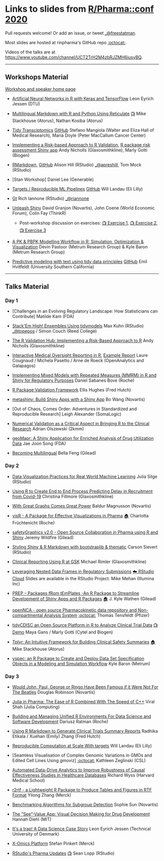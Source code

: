 Links to slides from [R/Pharma::conf 2020](https://rinpharma.com/)
=======================================

Pull requests welcome! Or add an issue, or tweet [_@freestatman](https://twitter.com/freestatman).

Most slides are hosted at rinpharma's GitHub repo [:octocat:](https://github.com/rinpharma/2020_presentations/).

Videos of the talks are at <https://www.youtube.com/channel/UCT2TrH2M4zbRJZMH6iusyBQ>.

------------------------------------------------------------------------

## Workshops Material

[Workshop and speaker home page](https://rinpharma.com/workshops/)

- [Artificial Neural Networks in R with Keras and TensorFlow](https://github.com/leonjessen/RPharma2020)
Leon Eyrich Jessen (DTU)

- [Multilingual Markdown with R and Python Using Reticulate](https://github.com/atorus-research/MultilingualMarkdown) [:tv:](https://www.youtube.com/watch?v=fEoZynvUrkc&t=5124s)
Mike Stackhouse (Atorus), Nathan Kosiba (Atorus)

- [Tidy Transciptomics](https://stemangiola.github.io/rpharma2020_tidytranscriptomics/index.html) [GitHub](https://github.com/stemangiola/rpharma2020_tidytranscriptomics/)
Stefano Mangiola (Walter and Eliza Hall of Medical Research), Maria Doyle (Peter MacCallum Cancer Center)

- [Implementing a Risk-based Approach to R Validation](https://pharmar.github.io/rpharma2020/index.html), [R package risk assessment Shiny app](https://github.com/pharmaR/risk_assessment)
Andy Nicholls (Glaxosmithkline), Marly Gotti (Biogen)

- [RMarkdown](https://rmd4pharma.netlify.app/), [GitHub](https://github.com/apreshill/rmd4pharma)
Alison Hill (RStudio) [_@apreshill](https://twitter.com/apreshill), Tom Mock (RStudio)

- [Stan Workshop]
Daniel Lee (Generable)

- [Targets / Reproducible ML Pipelines](https://wlandau.github.io/rpharma2020/#1) [GitHub](https://github.com/wlandau/rpharma2020)
Will Landau (Eli Lilly)

- [Gt](https://github.com/rich-iannone/gt-workshop-2020)
Rich Iannone (RStudio) [_@riannone](https://twitter.com/riannone)

- [Unleash Shiny](https://rinterface.com/shiny/talks/RPharma2020/#1)
David Granjon (Novartis), John Coene (World Economic Forum), Colin Fay (ThinkR)
    * Post-workshop discussion on exercises: [:tv: Exercise 1](https://www.youtube.com/watch?v=VX8-szdSHZo), [:tv: Exercise 2](https://www.youtube.com/watch?v=6RMVLR2mjk4), [:tv: Exercise 3](https://www.youtube.com/watch?v=1WqlTndmO3Uj)

- [A PK & PBPK Modelling Workflow in R: Simulation, Optimization & Visualization](https://github.com/metrumresearchgroup/r-pharma-pkpd-2020)
Devin Pastoor (Metrum Research Group) & Kyle Baron (Metrum Research Group)

- [Predictive modeling with text using tidy data principles](https://textmodels4pharma.netlify.app/) [GitHub](https://github.com/EmilHvitfeldt/textmodels4pharma)
Emil Hvitfeldt (University Southern California)

------------------------------------------------------------------------

## Talks Material

### Day 1
- [Challenges in an Evolving Regulatory Landscape: How Statisticians can Contribute]
   Matilde Kam (FDA)

- [Stack'Em High! Ensembles Using tidymodels](https://github.com/topepo/2020-r-pharma)
   Max Kuhn (RStudio) [_@topepos](https://twitter.com/topepos) / Simon Couch (Reed College)

- [The R Validation Hub: Implementing a Risk-Based Approach to R](https://pharmar.github.io/rpharma2020/)
   Andy Nicholls (Glaxosmithkline)

- [Interactive Medical Oversight Reporting in R](https://medical-monitoring.openanalytics.io/slides), [Example Report](https://medical-monitoring.openanalytics.io/report/)
   Laure Cougnaud / Michela Pasetto / Arne de Roeck (OpenAnalytics and Galapagos)

- [Implementing Mixed Models with Repeated Measures (MMRM) in R and Shiny for Regulatory Purposes](https://github.com/rinpharma/2020_presentations/blob/main/talks_folder/2020-Sabanes_Bove-Implementing_MMRM_in_R.pdf)
   Daniel Sabanes Bove (Roche)

- [R Package Validation Framework](https://thebioengineer.github.io/validation_rpharma/)
   Ellis Hughes (Fred Hutch)

- [metashiny: Build Shiny Apps with a Shiny App](https://github.com/rinpharma/2020_presentations/blob/main/talks_folder/2020-Wang-metashiny.pptx)
   Bo Wang (Novartis)

- [Out of Chaos, Comes Order: Adventures in Standardized and Reproducible Research]
   Leigh Alexander (SomaLogic)

- [Numerical Validation as a Critical Aspect in Bringing R to the Clinical Research](https://github.com/rinpharma/2020_presentations/blob/main/talks_folder/2020-Olszewski-Numerical_Validation_Clinical_Research.pdf)
   Adrian Olszewski (2kmm)

- [geoMapr: A Shiny Application for Enriched Analysis of Drug Utilization Data](https://github.com/rinpharma/2020_presentations/blob/main/talks_folder/2020-Song-geoMapr.pptx)
   Jae Joon Song (FDA)

- [Becoming Multilingual](https://github.com/rinpharma/2020_presentations/blob/main/talks_folder/2020-Feng-Becoming_Multilingual.pptx)
   Bella Feng (Gilead)

### Day 2

- [Data Visualization Practices for Real World Machine Learning](https://github.com/rinpharma/2020_presentations/blob/main/talks_folder/2020-Silge-Data_Visualization_Real_World_ML.pdf)
   Julia Silge (RStudio)

- [Using R to Create End to End Process Predicting Delay in Recruitment from Covid-19](https://github.com/rinpharma/2020_presentations/blob/main/talks_folder/2020-Fillmore-Recruitment_Covid19.pptx)
   Christina Fillmore (Glaxosmithkline)

- [With Great Graphs Comes Great Power](https://github.com/rinpharma/2020_presentations/blob/main/talks_folder/2020-Magnusson-Graphs_and_Power.pptx)
   Baldur Magnusson (Novartis)

- [visR - A Package for Effective Visualizations in Pharma](https://github.com/rinpharma/2020_presentations/blob/main/talks_folder/2020-Fruchtenicht-visR.pdf) [:house:](https://openpharma.github.io/visR/)
   Charlotta Früchtenicht (Roche)

- [safetyGraphics v2.0 - Open Source Collaboration in Pharma using R and Shiny](https://github.com/SafetyGraphics/SafetyGraphics.github.io/raw/master/presentations/SafetyGraphics_RPharma2020.pdf)
   Jeremy Wildfire (Gilead)

- [Styling Shiny & R Markdown with bootstraplib & thematic](https://talks.cpsievert.me/20201014/#1)
   Carson Sievert (RStudio)

- [Clinical Reporting Using R at GSK](https://github.com/rinpharma/2020_presentations/blob/main/talks_folder/2020-Rimler-Clinical_Reporting_GSK.pptx)
   Michael Rimler (Glaxosmithkline)

- [Leveraging Nested Data Frames in Regulatory Submissions](https://github.com/rinpharma/2020_presentations/blob/main/talks_folder/2020-Mehan-Nested_Data_Frames.pptx) [:cloud: RStudio Cloud](https://rstudio.cloud/spaces/96724/projects) Slides are available in the RStudio Project.
   Mike Mehan (Illumina Inc)

- [PREP – Packages fRom tEmPlates -An R Package to Streamline Development of Shiny Apps and R Packages](https://github.com/rinpharma/2020_presentations/blob/main/talks_folder/2020-Wathen-PREP.pptx) [:house:](https://biopharmsoftgrp.github.io/PREP/index.html)
   J. Kyle Wathen (Gilead)

- [openNCA - open source Pharmacokinetic data repository and Non-compartmental Analysis System](https://github.com/rinpharma/2020_presentations/blob/main/talks_folder/2020-Tensfeldt-OpenNCA.pptx) [:octocat:](https://github.com/tensfeldt/openNCA)
   Thomas Tensfeldt (Pfizer)

- [tidyCDISC an Open Source Platform in R to Analyze Clinical Trial Data](https://github.com/MayaGans/tidyCDISC-slides) [:tv: Demo](https://vimeo.com/466364530)
   Maya Gans / Marly Gotti (Cytel and Biogen)

- [Tplyr: An Intuitive Framework for Building Clinical Safety Summaries](https://github.com/rinpharma/2020_presentations/blob/main/talks_folder/2020-Stackhouse-Tplyr.pptx) [:house:](https://atorus-research.github.io/Tplyr/)
   Mike Stackhouse (Atorus)

- [yspec: an R Package to Create and Deploy Data Set Specification Objects in a Modeling and Simulation Workflow](https://metrumresearchgroup.github.io/yspec/rpharma-2020.pdf)
   Kyle Baron (Metrum)

### Day 3

- [Would John, Paul, George or Ringo Have Been Famous if it Were Not For The Beatles](https://github.com/rinpharma/2020_presentations/blob/main/talks_folder/2020-Robinson-Would_John_Paul_George_Ringo_Have_Been_Famous_Without_Beatles.pdf)
   Douglas Robinson (Novartis)

- [Julia in Pharma: The Ease of R Combined With The Speed of C++](https://github.com/rinpharma/2020_presentations/blob/main/talks_folder/2020-Shah-Julia_in_Pharma.pdf)
   Viral Shah (Julia Computing)

- [Building and Managing Unified R Environments For Data Science and Software Development](https://github.com/rinpharma/2020_presentations/blob/main/talks_folder/2020-Ratman-Unified_R_Environments.pdf)
   Dariusz Ratman (Roche)

- [Using R Markdown to Generate Clinical Trials Summary Reports](https://github.com/rinpharma/2020_presentations/blob/main/talks_folder/2020-Etikala-R_Markdown_Clinical_Trial_Summary_Reports.pptx)
   Radhika Etikala / Xuehan (Emily) Zhang (Fred Hutch)

- [Reproducible Computation at Scale With targets](https://wlandau.github.io/rpharma2020/#1)
   Will Landau (Eli Lilly)

- [Seamless Visualisation of Complex Genomic Variations in GMOs and Edited Cell Lines Using gmoviz] [:octocat:](https://github.com/malhamdoosh/gmoviz)
   Kathleen Zeglinski (CSL)

- [Automated Data-Drive Analytics to Improve Robustness of Causal Effectiveness Studies in Healthcare Databases](https://github.com/rinpharma/2020_presentations/blob/main/talks_folder/2020-Wyss-Automated_Data_Adaptive_Analytics.pdf)
   Richard Wyss (Harvard Medical School)

- [r2rtf - a Lightweight R Package to Produce Tables and Figures in RTF Format](https://github.com/rinpharma/2020_presentations/blob/main/talks_folder/2020-Zhang-r2rtf.pdf)
   Yilong Zhang (Merck)

- [Benchmarking Algorithms for Subgroup Detection](https://github.com/rinpharma/2020_presentations/blob/main/talks_folder/2020-Sun-Subgroup_Benchmarking.pdf)
   Sophie Sun (Novartis)

- [The “See”-Value App: Visual Decision Making for Drug Development](https://github.com/rinpharma/2020_presentations/blob/main/talks_folder/2020-Diehl-See_Value_App.pdf)
   Hannah Diehl (MIT)

- [It's a trap! A Data Science Case Story](https://rpubs.com/leonjessen/rpharma2020)
   Leon Eyrich Jessen (Technical University of Denmark)

- [X-Omics Platform](https://github.com/rinpharma/2020_presentations/blob/main/talks_folder/2020-Pinkert-X_Omics_Platform.pdf)
   Stefan Pinkert (Merck)

- [RStudio's Pharma Updates](https://github.com/rinpharma/2020_presentations/blob/main/talks_folder/2020-Lopp-RStudio_Pharma_Updates.pdf) [:tv:](https://drive.google.com/file/d/14W5Q-ERiH6tBpyEZH56kRcnp-N-ewV9Q/view)
   Sean Lopp (RStudio)

